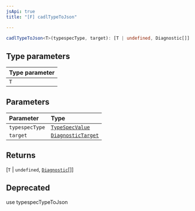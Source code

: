 ```yaml
---
jsApi: true
title: "[F] cadlTypeToJson"

---
```

```ts
cadlTypeToJson<T>(typespecType, target): [T | undefined, Diagnostic[]]
```

## Type parameters

| Type parameter |
| :------ |
| `T` |

## Parameters

| Parameter | Type |
| :------ | :------ |
| `typespecType` | [`TypeSpecValue`](../type-aliases/TypeSpecValue.md) |
| `target` | [`DiagnosticTarget`](../type-aliases/DiagnosticTarget.md) |

## Returns

[`T` \| `undefined`, [`Diagnostic`](../interfaces/Diagnostic.md)[]]

## Deprecated

use typespecTypeToJson
